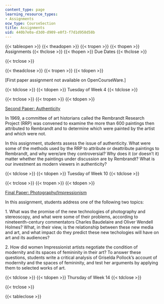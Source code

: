 ```yaml
---
content_type: page
learning_resource_types:
- Assignments
ocw_type: CourseSection
title: Assignments
uid: 440b7e0a-d3d0-d909-e0f3-f7d1d958d58b
---
```


{{< tableopen >}}
{{< theadopen >}}
{{< tropen >}}
{{< thopen >}}
Assignments
{{< thclose >}}
{{< thopen >}}
Due Dates
{{< thclose >}}

{{< trclose >}}

{{< theadclose >}}
{{< tropen >}}
{{< tdopen >}}


\[First paper assignment not available on OpenCourseWare.\]


{{< tdclose >}}
{{< tdopen >}}
Tuesday of Week 4
{{< tdclose >}}

{{< trclose >}}
{{< tropen >}}
{{< tdopen >}}


[Second Paper: Authenticity](/courses/architecture/4-601-introduction-to-art-history-fall-2018/assignments/4.601-second-paper)

In 1969, a committee of art historians called the Rembrandt Research Project (RRP) was convened to examine the more than 600 paintings then attributed to Rembrandt and to determine which were painted by the artist and which were not.

In this assignment, students assess the issue of authenticity. What were some of the methods used by the RRP to attribute or deattribute paintings to Rembrandt, and why were/are they controversial? Why does it (or doesn’t it) matter whether the paintings under discussion are by Rembrandt? What is our investment as modern viewers in authenticity?


{{< tdclose >}}
{{< tdopen >}}
Tuesday of Week 10
{{< tdclose >}}

{{< trclose >}}
{{< tropen >}}
{{< tdopen >}}


[Final Paper: Photography/Impressionism](/courses/architecture/4-601-introduction-to-art-history-fall-2018/assignments/4.601-third-paper)

In this assignment, students address one of the following two topics:

1\. What was the promise of the new technologies of photography and stereoscopy, and what were some of their problems, according to nineteenth-century commentators Charles Baudelaire and Oliver Wendell Holmes? What, in their view, is the relationship between these new media and art, and what impact do they predict these new techologies will have on art and its audiences?

2\. How did women Impressionist artists negotiate the condition of modernity and its spaces of femininity in their art? To answer these questions, students write a critical analysis of Griselda Pollock’s account of modernity and the spaces of femininity, and test her arguments by applying them to selected works of art.


{{< tdclose >}}
{{< tdopen >}}
Thursday of Week 14
{{< tdclose >}}

{{< trclose >}}

{{< tableclose >}}